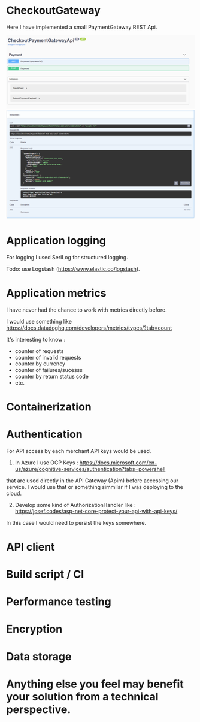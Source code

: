 # CheckoutGateway
Here I have implemented a small PaymentGateway REST Api. 

![Swagger APIs](pic1.PNG "Swagger APIs")
![Swagger Response](pic2.PNG "Swagger Response")

# Application logging
For logging I used SeriLog for structured logging. 

Todo: use Logstash (https://www.elastic.co/logstash). 

# Application metrics
I have never had the chance to work with metrics directly before.

I would use something like https://docs.datadoghq.com/developers/metrics/types/?tab=count

It's interesting to know :
- counter of requests
- counter of invalid requests
- counter by currency
- counter of failures/sucesss
- counter by return status code
- etc. 

# Containerization

# Authentication
For API access by each merchant API keys would be used. 

1. In Azure I use OCP Keys :
https://docs.microsoft.com/en-us/azure/cognitive-services/authentication?tabs=powershell

that are used directly in the API Gateway (Apim) before accessing our service. 
I would use that or something simmilar if I was deploying to the cloud. 

2. Develop some kind of AuthorizationHandler like : 
https://josef.codes/asp-net-core-protect-your-api-with-api-keys/ 

In this case I would need to persist the keys somewhere.

# API client

# Build script / CI

# Performance testing

# Encryption

# Data storage

# Anything else you feel may benefit your solution from a technical perspective.